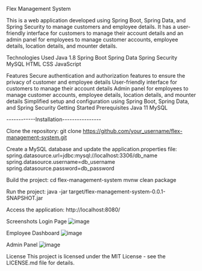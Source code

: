 Flex Management System

This is a web application developed using Spring Boot, Spring Data, and Spring Security to manage customers and employee details. It has a user-friendly interface for customers to manage their account details and an admin panel for employees to manage customer accounts, employee details, location details, and mounter details.

Technologies Used
Java 1.8
Spring Boot
Spring Data
Spring Security
MySQL
HTML
CSS
JavaScript

Features
Secure authentication and authorization features to ensure the privacy of customer and employee details
User-friendly interface for customers to manage their account details
Admin panel for employees to manage customer accounts, employee details, location details, and mounter details
Simplified setup and configuration using Spring Boot, Spring Data, and Spring Security
Getting Started
Prerequisites
Java 11
MySQL

------------Installation----------------

Clone the repository:
git clone https://github.com/your_username/flex-management-system.git

Create a MySQL database and update the application.properties file:
spring.datasource.url=jdbc:mysql://localhost:3306/db_name
spring.datasource.username=db_username
spring.datasource.password=db_password

Build the project:
cd flex-management-system
mvnw clean package

Run the project:
java -jar target/flex-management-system-0.0.1-SNAPSHOT.jar

Access the application:
http://localhost:8080/

Screenshots
Login Page
![image](https://user-images.githubusercontent.com/96221336/232319439-c56f2331-b3e0-4838-869f-9bece4ea5029.png)

Employee Dashboard
![image](https://user-images.githubusercontent.com/96221336/232319516-13c02778-ce46-47a6-a6b5-8aacd7f6e851.png)

Admin Panel
![image](https://user-images.githubusercontent.com/96221336/232319549-52b07988-5cdc-4eee-acfc-03c83ee14141.png)

License
This project is licensed under the MIT License - see the LICENSE.md file for details.




